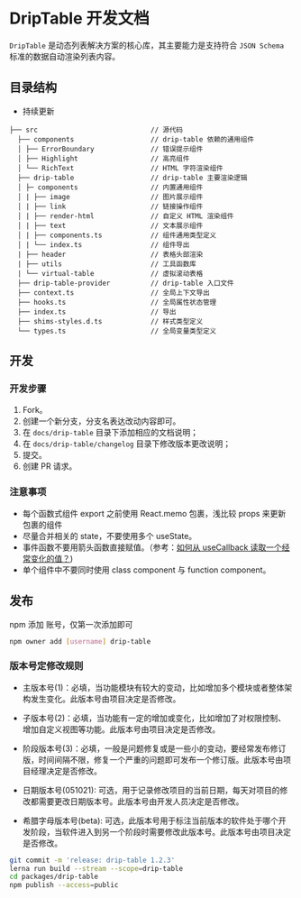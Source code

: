 # DripTable 开发文档

`DripTable` 是动态列表解决方案的核心库，其主要能力是支持符合 `JSON Schema` 标准的数据自动渲染列表内容。

## 目录结构

- 持续更新

```
├── src                            // 源代码
  ├── components                   // drip-table 依赖的通用组件
  │ ├── ErrorBoundary              // 错误提示组件
  │ ├── Highlight                  // 高亮组件
  │ └── RichText                   // HTML 字符渲染组件
  ├── drip-table                   // drip-table 主要渲染逻辑
  │ ├─ components                  // 内置通用组件
  │ | ├── image                    // 图片展示组件
  │ | ├── link                     // 链接操作组件
  │ | ├── render-html              // 自定义 HTML 渲染组件
  │ | ├── text                     // 文本展示组件
  │ | ├── components.ts            // 组件通用类型定义
  │ | └── index.ts                 // 组件导出
  | ├── header                     // 表格头部渲染
  | ├── utils                      // 工具函数库
  | └── virtual-table              // 虚拟滚动表格
  ├── drip-table-provider          // drip-table 入口文件
  ├── context.ts                   // 全局上下文导出
  ├── hooks.ts                     // 全局属性状态管理
  ├── index.ts                     // 导出
  ├── shims-styles.d.ts            // 样式类型定义
  └── types.ts                     // 全局变量类型定义
```

## 开发

### 开发步骤

1. Fork。
2. 创建一个新分支，分支名表达改动内容即可。
3. 在 `docs/drip-table` 目录下添加相应的文档说明；
4. 在 `docs/drip-table/changelog` 目录下修改版本更改说明；
5. 提交。
6. 创建 PR 请求。

### 注意事项
- 每个函数式组件 export 之前使用 React.memo 包裹，浅比较 props 来更新包裹的组件
- 尽量合并相关的 state，不要使用多个 useState。
- 事件函数不要用箭头函数直接赋值。（参考：[如何从 useCallback 读取一个经常变化的值？](https://react.docschina.org/docs/hooks-faq.html#how-to-read-an-often-changing-value-from-usecallback))
- 单个组件中不要同时使用 class component 与 function component。

## 发布

npm 添加 账号，仅第一次添加即可

```sh
npm owner add [username] drip-table
```

### 版本号定修改规则

- 主版本号(1)：必填，当功能模块有较大的变动，比如增加多个模块或者整体架构发生变化。此版本号由项目决定是否修改。

- 子版本号(2)：必填，当功能有一定的增加或变化，比如增加了对权限控制、增加自定义视图等功能。此版本号由项目决定是否修改。

- 阶段版本号(3)：必填，一般是问题修复或是一些小的变动，要经常发布修订版，时间间隔不限，修复一个严重的问题即可发布一个修订版。此版本号由项目经理决定是否修改。

- 日期版本号(051021): 可选，用于记录修改项目的当前日期，每天对项目的修改都需要更改日期版本号。此版本号由开发人员决定是否修改。

- 希腊字母版本号(beta): 可选，此版本号用于标注当前版本的软件处于哪个开发阶段，当软件进入到另一个阶段时需要修改此版本号。此版本号由项目决定是否修改。


```sh
git commit -m 'release: drip-table 1.2.3'
lerna run build --stream --scope=drip-table
cd packages/drip-table
npm publish --access=public
```
